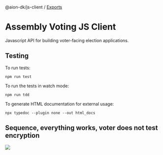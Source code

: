 @aion-dk/js-client / [Exports](modules.md)

# Assembly Voting JS Client

Javascript API for building voter-facing election applications.

## Testing

To run tests:

```
npm run test
````

To run the tests in watch mode:

```
npm run tdd
```

To generate HTML documentation for external usage:

```
npx typedoc --plugin none --out html_docs
```

## Sequence, everything works, voter does not test encryption

[![](https://mermaid.ink/img/eyJjb2RlIjoic2VxdWVuY2VEaWFncmFtXG5cbmF1dG9udW1iZXJcblxucGFydGljaXBhbnQgdm90ZXIgYXMgVm90ZXJcbnBhcnRpY2lwYW50IGluYm94IGFzIEVtYWlsIDxicj4gaW5ib3hcbnBhcnRpY2lwYW50IGFwcCBhcyBBQkMgYXBwXG5wYXJ0aWNpcGFudCBhdiBhcyBBViBsaWJyYXJ5XG5cbmFwcCAtPj4gdm90ZXI6IGFza3MgZm9yIGJhbGxvdCByZXR1cm4gbWV0aG9kXG52b3RlciAtPj4gYXBwOiBkaWdpdGFsXG5hcHAgLT4-KyBhdjogbmV3IEFWQ2xpZW50KHVybClcbmF2IC0-Pi0gYXBwOiBjbGllbnRcbmFwcCAtPj4rIGF2OiBjbGllbnQuZ2V0QXV0aG9yaXphdGlvbk1ldGhvZCgpXG5hdiAtPj4tIGFwcDogJ2Vuc3VyZUF1dGhvcml6YXRpb24nXG5hcHAgLT4-KyBhdjogY2xpZW50LmVuc3VyZUF1dGhvcml6YXRpb24oUElJKVxuYXYgLT4-LSBhcHA6ICdVbmF1dGhvcml6ZWQnXG5hcHAgLT4-KyBhdjogY2xpZW50LmdldE51bWJlck9mT1RQcygpXG5hdiAtPj4tIGFwcDogTlxuYXBwIC0-PiB2b3RlcjogZW50ZXIgTiBPVFAocykgeW91IHJlY2V2ZWlkIGluIGVtYWlsXG52b3RlciAtPj4gaW5ib3g6IGNoZWNrIGZvciBPVFBzXG5pbmJveCAtPj4gdm90ZXI6IE9UUHNcbnZvdGVyIC0-PiBhcHA6IEVudGVycyBOIE9UUHNcbmFwcCAtPj4rIGF2OiBjbGllbnQuZmluYWxpemVBdXRob3JpemF0aW9uKE9UUHMpXG5hdiAtPj4tIGFwcDogJ1N1Y2Nlc3MnXG5hcHAgLT4-KyBhdjogY2xpZW50LmVuY3J5cHRCYWxsb3QoQ1ZSKVxuYXYgLT4-LSBhcHA6IGZpbmdlcnByaW50XG5hcHAgLT4-IHZvdGVyOiB0ZXN0IGVuY3J5cHRpb24gKGZpbmdlcnByaW50KT9cbnZvdGVyIC0-PiBhcHA6IG5vXG5hcHAgLT4-KyBhdjogY2xpZW50LnN1Ym1pdEVuY3J5cHRlZEJhbGxvdChhZmZpZGF2aXQpXG5hdiAtPj4tIGFwcDogcmVjZWlwdFxuYXBwIC0-PiB2b3RlcjogcmVjZWlwdCIsIm1lcm1haWQiOnsidGhlbWUiOiJkZWZhdWx0In0sInVwZGF0ZUVkaXRvciI6ZmFsc2UsImF1dG9TeW5jIjp0cnVlLCJ1cGRhdGVEaWFncmFtIjpmYWxzZX0)](http://localhost:8000/edit##eyJjb2RlIjoic2VxdWVuY2VEaWFncmFtXG5cbmF1dG9udW1iZXJcblxucGFydGljaXBhbnQgdm90ZXIgYXMgVm90ZXJcbnBhcnRpY2lwYW50IGluYm94IGFzIEVtYWlsIDxicj4gaW5ib3hcblxucGFydGljaXBhbnQgYXBwIGFzIEFCQyBhcHBcbnBhcnRpY2lwYW50IGF2IGFzIEFWIGxpYnJhcnlcblxuYXBwIC0-PiB2b3RlcjogYXNrcyBmb3IgYmFsbG90IHJldHVybiBtZXRob2RcbnZvdGVyIC0-PiBhcHA6IGRpZ2l0YWxcbmFwcCAtPj4rIGF2OiBuZXcgQVZDbGllbnQodXJsKVxuYXYgLT4-LSBhcHA6IGNsaWVudFxuYXBwIC0-PisgYXY6IGNsaWVudC5nZXRBdXRob3JpemF0aW9uTWV0aG9kKClcbmF2IC0-Pi0gYXBwOiAnZW5zdXJlQXV0aG9yaXphdGlvbidcbmFwcCAtPj4rIGF2OiBjbGllbnQuZW5zdXJlQXV0aG9yaXphdGlvbihQSUkpXG5hdiAtPj4tIGFwcDogJ1VuYXV0aG9yaXplZCdcbmFwcCAtPj4rIGF2OiBjbGllbnQuZ2V0TnVtYmVyT2ZPVFBzKClcbmF2IC0-Pi0gYXBwOiBOXG5hcHAgLT4-IHZvdGVyOiBlbnRlciBOIE9UUChzKSB5b3UgcmVjZXZlaWQgaW4gZW1haWxcbnZvdGVyIC0-PiBpbmJveDogY2hlY2sgZm9yIE9UUHNcbmluYm94IC0-PiB2b3RlcjogT1RQc1xudm90ZXIgLT4-IGFwcDogRW50ZXJzIE4gT1RQc1xuYXBwIC0-PisgYXY6IGNsaWVudC5maW5hbGl6ZUF1dGhvcml6YXRpb24oT1RQcylcbmF2IC0-Pi0gYXBwOiAnU3VjY2VzcydcbmFwcCAtPj4rIGF2OiBjbGllbnQuZW5jcnlwdEJhbGxvdChDVlIpXG5hdiAtPj4tIGFwcDogZmluZ2VycHJpbnRcbmFwcCAtPj4gdm90ZXI6IHRlc3QgZW5jcnlwdGlvbiAoZmluZ2VycHJpbnQpP1xudm90ZXIgLT4-IGFwcDogbm9cbmFwcCAtPj4rIGF2OiBjbGllbnQuc3VibWl0RW5jcnlwdGVkQmFsbG90KGFmZmlkYXZpdClcbmF2IC0-Pi0gYXBwOiByZWNlaXB0XG5hcHAgLT4-IHZvdGVyOiByZWNlaXB0IiwibWVybWFpZCI6IntcbiAgXCJ0aGVtZVwiOiBcImRlZmF1bHRcIlxufSIsInVwZGF0ZUVkaXRvciI6ZmFsc2UsImF1dG9TeW5jIjp0cnVlLCJ1cGRhdGVEaWFncmFtIjpmYWxzZX0)

